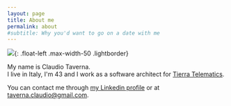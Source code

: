 ```yaml
---
layout: page
title: About me
permalink: about
#subtitle: Why you'd want to go on a date with me
---
```


![](/assets/img/about/me.jpg){: .float-left .max-width-50 .lightborder}

My name is Claudio Taverna.  
I live in Italy, I'm 43 and I work as a software architect for [Tierra Telematics](https://www.tierratelematics.com/).

You can contact me through [my Linkedin profile](https://www.linkedin.com/in/claudio-taverna/) or at [taverna.claudio@gmail.com](mailto:taverna.claudio@gmail.com).
